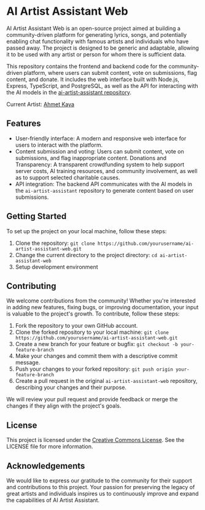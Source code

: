# AI Artist Assistant Web

AI Artist Assistant Web is an open-source project aimed at building a community-driven platform for generating lyrics, songs, and potentially enabling chat functionality with famous artists and individuals who have passed away. The project is designed to be generic and adaptable, allowing it to be used with any artist or person for whom there is sufficient data.

This repository contains the frontend and backend code for the community-driven platform, where users can submit content, vote on submissions, flag content, and donate. It includes the web interface built with Node.js, Express, TypeScript, and PostgreSQL, as well as the API for interacting with the AI models in the [ai-artist-assistant repository](https://github.com/nesimtunc/ai-artist-assistant).

Current Artist: [Ahmet Kaya](https://en.wikipedia.org/wiki/Ahmet_Kaya)

## Features

- User-friendly interface: A modern and responsive web interface for users to interact with the platform.
- Content submission and voting: Users can submit content, vote on submissions, and flag inappropriate content.
Donations and Transparency: A transparent crowdfunding system to help support server costs, AI training resources, and community involvement, as well as to support selected charitable causes.
- API integration: The backend API communicates with the AI models in the `ai-artist-assistant` repository to generate content based on user submissions.

## Getting Started

To set up the project on your local machine, follow these steps:

1. Clone the repository: `git clone https://github.com/yourusername/ai-artist-assistant-web.git`
2. Change the current directory to the project directory: `cd ai-artist-assistant-web`
3. Setup development environment

## Contributing

We welcome contributions from the community! Whether you're interested in adding new features, fixing bugs, or improving documentation, your input is valuable to the project's growth. To contribute, follow these steps:

1. Fork the repository to your own GitHub account.
2. Clone the forked repository to your local machine: `git clone https://github.com/yourusername/ai-artist-assistant-web.git`
3. Create a new branch for your feature or bugfix: `git checkout -b your-feature-branch`
4. Make your changes and commit them with a descriptive commit message.
5. Push your changes to your forked repository: `git push origin your-feature-branch`
6. Create a pull request in the original `ai-artist-assistant-web` repository, describing your changes and their purpose.

We will review your pull request and provide feedback or merge the changes if they align with the project's goals.

## License

This project is licensed under the [Creative Commons License](LICENSE). See the LICENSE file for more information.

## Acknowledgements

We would like to express our gratitude to the community for their support and contributions to this project. Your passion for preserving the legacy of great artists and individuals inspires us to continuously improve and expand the capabilities of AI Artist Assistant.
